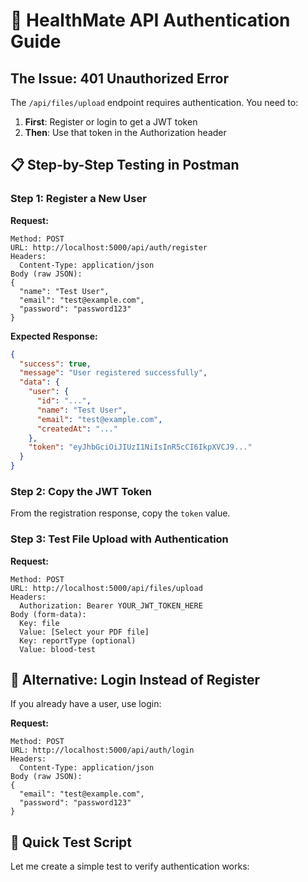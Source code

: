 # 🔐 HealthMate API Authentication Guide

## The Issue: 401 Unauthorized Error

The `/api/files/upload` endpoint requires authentication. You need to:
1. **First**: Register or login to get a JWT token
2. **Then**: Use that token in the Authorization header

## 📋 Step-by-Step Testing in Postman

### Step 1: Register a New User

**Request:**
```
Method: POST
URL: http://localhost:5000/api/auth/register
Headers:
  Content-Type: application/json
Body (raw JSON):
{
  "name": "Test User",
  "email": "test@example.com", 
  "password": "password123"
}
```

**Expected Response:**
```json
{
  "success": true,
  "message": "User registered successfully",
  "data": {
    "user": {
      "id": "...",
      "name": "Test User",
      "email": "test@example.com",
      "createdAt": "..."
    },
    "token": "eyJhbGciOiJIUzI1NiIsInR5cCI6IkpXVCJ9..."
  }
}
```

### Step 2: Copy the JWT Token

From the registration response, copy the `token` value.

### Step 3: Test File Upload with Authentication

**Request:**
```
Method: POST
URL: http://localhost:5000/api/files/upload
Headers:
  Authorization: Bearer YOUR_JWT_TOKEN_HERE
Body (form-data):
  Key: file
  Value: [Select your PDF file]
  Key: reportType (optional)
  Value: blood-test
```

## 🧪 Alternative: Login Instead of Register

If you already have a user, use login:

**Request:**
```
Method: POST
URL: http://localhost:5000/api/auth/login
Headers:
  Content-Type: application/json
Body (raw JSON):
{
  "email": "test@example.com",
  "password": "password123"
}
```

## 🔧 Quick Test Script

Let me create a simple test to verify authentication works:
